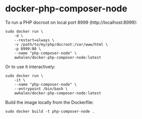 # docker-php-composer-node

To run a PHP docroot on local port 8999 (http://localhost:8999):
```
sudo docker run \
    -d \
    --restart=always \
    -v /path/to/my/php/docroot:/var/www/html \
    -p 8999:80 \
    --name "php-composer-node" \
    awhalen/docker-php-composer-node:latest
```

Or to use it interactively:
```
sudo docker run \
    -it \
    --name "php-composer-node" \
    --entrypoint /bin/bash \
    awhalen/docker-php-composer-node:latest
```

Build the image locally from the Dockerfile:
```
sudo docker build -t php-composer-node .
```
